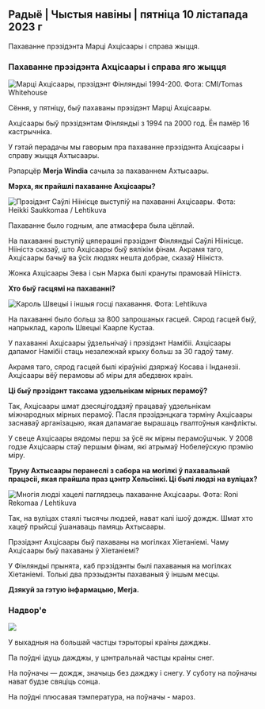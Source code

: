 ## Радыё \| Чыстыя навіны \| пятніца 10 лістапада 2023 г

Пахаванне прэзідэнта Марці Ахцісаары і справа жыцця.

### Пахаванне прэзідэнта Ахцісаары і справа яго жыцця

![Марці Ахцісаары, прэзідэнт Фінляндыі 1994-200. Фота: CMI/Tomas Whitehouse](https://images.cdn.yle.fi/image/upload/c_crop,h_1080,w_1919,x_0,y_0/ar_1.7777777777777777,c_fill,g_faces,h_675,w_1200/dpr_1.0/q_auto:eco/f_auto/fl_lossy/v1699528852/39-1197047654a2d3334539)

Сёння, у пятніцу, быў пахаваны прэзідэнт Марці Ахцісаары.

Ахцісаары быў прэзідэнтам Фінляндыі з 1994 па 2000 год. Ён памёр 16 кастрычніка.

У гэтай перадачы мы гаворым пра пахаванне прэзідэнта Ахцісаары і справу жыцця Ахтысаары.

Рэпарцёр **Merja Windia** сачыла за пахаваннем Ахтысаары.

**Мэрха, як прайшлі пахаванне Ахцісаары?**

![Прэзідэнт Саўлі Ніінісце выступіў на пахаванні Ахцісаары. Фота: Heikki Saukkomaa / Lehtikuva](https://images.cdn.yle.fi/image/upload/c_crop,h_2880,w_5120,x_0,y_259/ar_1.7777777777777777,c_fill,g_faces,h_675,w_1200/dpr_1.0/q_auto:eco/f_auto/fl_lossy/v1699619473/39-1198810654e20fbae885)

Пахаванне было годным, але атмасфера была цёплай.

На пахаванні выступіў цяперашні прэзідэнт Фінляндыі Саўлі Ніінісце. Нііністэ сказаў, што Ахцісаары быў вялікім фінам. Акрамя таго, Ахцісаары бачыў ва ўсіх людзях нешта добрае, сказаў Нііністэ.

Жонка Ахцісаары Эева і сын Марка былі крануты прамовай Нііністэ.

**Хто быў гасцямі на пахаванні?**

![Кароль Швецыі і іншыя госці пахавання. Фота: Lehtikuva](https://images.cdn.yle.fi/image/upload/c_crop,h_2880,w_5120,x_0,y_138/ar_1.777777777777777,c_fill,g_faces,h_675,w_1200/dpr_1.0/q_auto:eco/f_auto/fl_lossy/v1699627300/39-1199035654e40494d395)

На пахаванні было больш за 800 запрошаных гасцей. Сярод гасцей быў, напрыклад, кароль Швецыі Каарле Кустаа.

У пахаванні Ахцісаары ўдзельнічаў і прэзідэнт Намібіі. Ахцісаары дапамог Намібіі стаць незалежнай крыху больш за 30 гадоў таму.

Акрамя таго, сярод гасцей былі кіраўнікі дзяржаў Косава і Інданезіі. Ахцісаары вёў перамовы аб міры для абедзвюх краін.

**Ці быў прэзідэнт таксама удзельнікам мірных перамоў?**

Так, Ахцісаары шмат дзесяцігоддзяў працаваў удзельнікам міжнародных мірных перамоў. Пасля прэзідэнцкага тэрміну Ахцісаары заснаваў арганізацыю, якая дапамагае вырашаць гвалтоўныя канфлікты.

У свеце Ахцісаары вядомы перш за ўсё як мірны перамоўшчык. У 2008 годзе Ахцісаары стаў першым фінам, які атрымаў Нобелеўскую прэмію міру.

**Труну Ахтысаары перанеслі з сабора на могілкі ў пахавальнай працэсіі, якая прайшла праз цэнтр Хельсінкі. Ці былі людзі на вуліцах?**

![Многія людзі хацелі паглядзець пахаванне Ахцісаары. Фота: Roni Rekomaa / Lehtikuva](https://images.cdn.yle.fi/image/upload/c_crop,h_2880,w_5120,x_0,y_11/ar_1.7777777777777777,c_fill,g_faces,h_675,w_1200/dpr_1.0/q_auto:eco/f_auto/fl_lossy/v1699619608/39-1198819654e22ed1c931)

Так, на вуліцах стаялі тысячы людзей, нават калі ішоў дождж. Шмат хто хацеў прыйсці ўшанаваць памяць Ахтысаары.

Прэзідэнт Ахцісаары быў пахаваны на могілках Хіетаніемі. Чаму Ахцісаары быў пахаваны ў Хіетаніемі?

У Фінляндыі прынята, каб прэзідэнты былі пахаваныя на могілках Хіетаніемі. Толькі два прэзыдэнты пахаваныя ў іншым месцы.

**Дзякуй за гэтую інфармацыю, Merja.**

### Надвор'е

![](https://images.cdn.yle.fi/image/upload/c_crop,h_1080,w_1919,x_0,y_0/ar_1.7777777777777777,c_fill,g_faces,h_675,w_1200/dpr_1.0/q_auto:eco/f_auto/fl_lossy/v1699633281/39-1199138654e58651ee77)

У выхадныя на большай частцы тэрыторыі краіны дажджы.

Па поўдні ідуць дажджы, у цэнтральнай частцы краіны снег.

На поўначы — дождж, значыць без дажджу і снегу. У суботу на поўначы нават будзе свяціць сонца.

На поўдні плюсавая тэмпература, на поўначы - мароз.